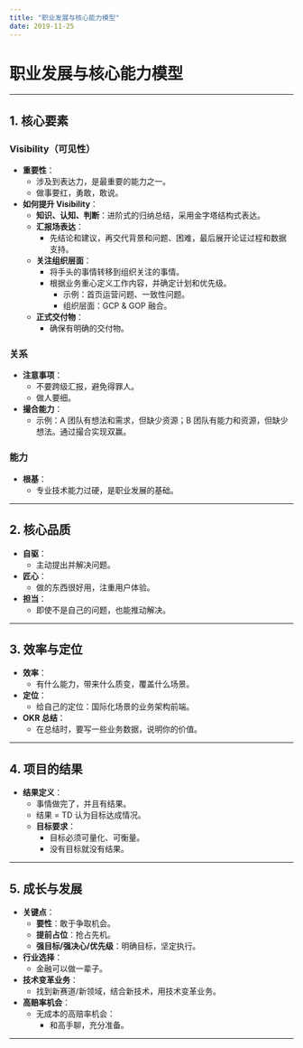 ```yaml
---
title: "职业发展与核心能力模型"
date: 2019-11-25
---
```


# 职业发展与核心能力模型

---

## **1. 核心要素**

### **Visibility（可见性）**
- **重要性**：
  - 涉及到表达力，是最重要的能力之一。
  - 做事要红，勇敢，敢说。
- **如何提升 Visibility**：
  - **知识、认知、判断**：进阶式的归纳总结，采用金字塔结构式表达。
  - **汇报场表达**：
    - 先结论和建议，再交代背景和问题、困难，最后展开论证过程和数据支持。
  - **关注组织层面**：
    - 将手头的事情转移到组织关注的事情。
    - 根据业务重心定义工作内容，并确定计划和优先级。
      - 示例：首页运营问题、一致性问题。
      - 组织层面：GCP & GOP 融合。
  - **正式交付物**：
    - 确保有明确的交付物。

### **关系**
- **注意事项**：
  - 不要跨级汇报，避免得罪人。
  - 做人要细。
- **撮合能力**：
  - 示例：A 团队有想法和需求，但缺少资源；B 团队有能力和资源，但缺少想法。通过撮合实现双赢。

### **能力**
- **根基**：
  - 专业技术能力过硬，是职业发展的基础。

---

## **2. 核心品质**

- **自驱**：
  - 主动提出并解决问题。
- **匠心**：
  - 做的东西很好用，注重用户体验。
- **担当**：
  - 即使不是自己的问题，也能推动解决。

---

## **3. 效率与定位**

- **效率**：
  - 有什么能力，带来什么质变，覆盖什么场景。
- **定位**：
  - 给自己的定位：国际化场景的业务架构前端。
- **OKR 总结**：
  - 在总结时，要写一些业务数据，说明你的价值。

---

## **4. 项目的结果**

- **结果定义**：
  - 事情做完了，并且有结果。
  - 结果 = TD 认为目标达成情况。
  - **目标要求**：
    - 目标必须可量化、可衡量。
    - 没有目标就没有结果。

---

## **5. 成长与发展**

- **关键点**：
  - **要性**：敢于争取机会。
  - **提前占位**：抢占先机。
  - **强目标/强决心/优先级**：明确目标，坚定执行。
- **行业选择**：
  - 金融可以做一辈子。
- **技术变革业务**：
  - 找到新赛道/新领域，结合新技术，用技术变革业务。
- **高赔率机会**：
  - 无成本的高赔率机会：
    - 和高手聊，充分准备。

---
